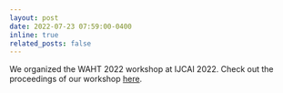 ```yaml
---
layout: post
date: 2022-07-23 07:59:00-0400
inline: true
related_posts: false
---
```


We organized the WAHT 2022 workshop at IJCAI 2022. Check out the proceedings of our workshop <a href='https://sites.google.com/view/ad-hoc-teamwork/waht-2022'>here</a>.